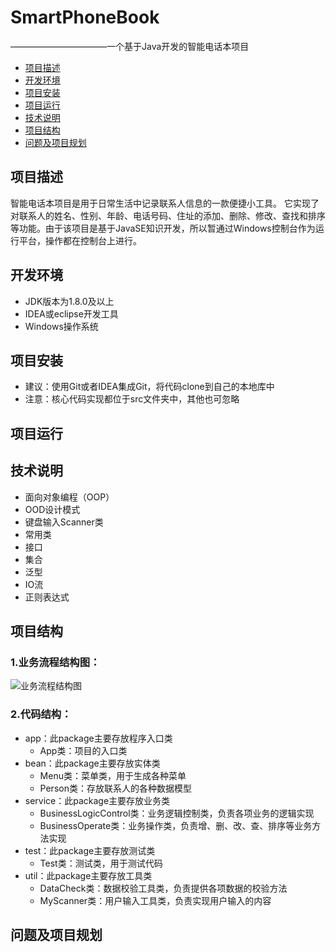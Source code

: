 # SmartPhoneBook
———————————一个基于Java开发的智能电话本项目

- [项目描述](#项目描述)
- [开发环境](#开发环境)
- [项目安装](#项目安装)
- [项目运行](#项目运行)
- [技术说明](#技术说明)
- [项目结构](#项目结构)
- [问题及项目规划](#问题及项目规划)




## 项目描述
智能电话本项目是用于日常生活中记录联系人信息的一款便捷小工具。
它实现了对联系人的姓名、性别、年龄、电话号码、住址的添加、删除、修改、查找和排序等功能。由于该项目是基于JavaSE知识开发，所以暂通过Windows控制台作为运行平台，操作都在控制台上进行。
## 开发环境
- JDK版本为1.8.0及以上
- IDEA或eclipse开发工具
- Windows操作系统
## 项目安装
- 建议：使用Git或者IDEA集成Git，将代码clone到自己的本地库中
- 注意：核心代码实现都位于src文件夹中，其他也可忽略
## 项目运行
## 技术说明
- 面向对象编程（OOP）
- OOD设计模式
- 键盘输入Scanner类
- 常用类
- 接口
- 集合
- 泛型
- IO流
- 正则表达式
## 项目结构
### 1.业务流程结构图：
![业务流程结构图](https://g-img.kai233.top/g-img/2022/11/27/cca08e165b897.png)
### 2.代码结构：
- app：此package主要存放程序入口类
	- App类：项目的入口类
- bean：此package主要存放实体类
	- Menu类：菜单类，用于生成各种菜单
	- Person类：存放联系人的各种数据模型
- service：此package主要存放业务类
	- BusinessLogicControl类：业务逻辑控制类，负责各项业务的逻辑实现
	- BusinessOperate类：业务操作类，负责增、删、改、查、排序等业务方法实现
- test：此package主要存放测试类
	- Test类：测试类，用于测试代码
- util：此package主要存放工具类
	- DataCheck类：数据校验工具类，负责提供各项数据的校验方法
	- MyScanner类：用户输入工具类，负责实现用户输入的内容

## 问题及项目规划